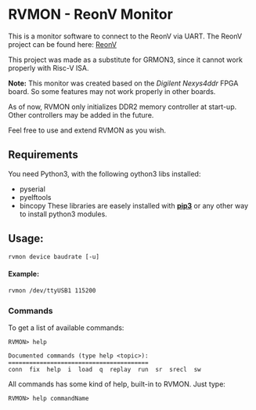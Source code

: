 # RVMON - ReonV Monitor

This is a monitor software to connect to the ReonV via UART.
The ReonV project can be found here: [ReonV](https://github.com/lcbcFoo/ReonV)

This project was made as a substitute for GRMON3, since it cannot work properly with Risc-V ISA.

__Note:__ This monitor was created based on the _Digilent Nexys4ddr_ FPGA board. So some features may not work properly in other boards.

As of now, RVMON only initializes DDR2 memory controller at start-up. Other controllers may be added in the future.

Feel free to use and extend RVMON as you wish.

## Requirements

You need Python3, with the following oython3 libs installed:
- pyserial
- pyelftools
- bincopy
These libraries are easely installed with [__pip3__](https://pip.pypa.io/en/stable/installing/) or any other way to install python3 modules.

## Usage:
```
rvmon device baudrate [-u]
```
#### Example:
```bash
rvmon /dev/ttyUSB1 115200
```


### Commands

To get a list of available commands:
```
RVMON> help

Documented commands (type help <topic>):
========================================
conn  fix  help  i  load  q  replay  run  sr  srecl  sw

```

All commands has some kind of help, built-in to RVMON. Just type:
```
RVMON> help commandName
```

